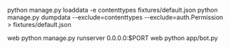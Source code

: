 
python manage.py loaddata -e contenttypes fixtures/default.json
python manage.py dumpdata --exclude=contenttypes --exclude=auth.Permission > fixtures/default.json

web python manage.py runserver 0.0.0.0:$PORT
web python app/bot.py